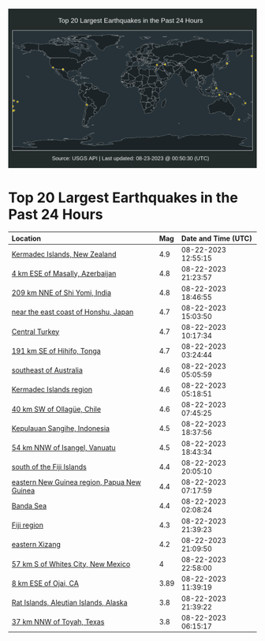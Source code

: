 ![Map](./map.png)

# Top 20 Largest Earthquakes in the Past 24 Hours

| Location | Mag | Date and Time (UTC) |
|:---|:---|:---|
| [Kermadec Islands, New Zealand](https://earthquake.usgs.gov/earthquakes/eventpage/us7000kq40) | 4.9 | 08-22-2023 12:55:15 |
| [4 km ESE of Masally, Azerbaijan](https://earthquake.usgs.gov/earthquakes/eventpage/us7000kq79) | 4.8 | 08-22-2023 21:23:57 |
| [209 km NNE of Shi Yomi, India](https://earthquake.usgs.gov/earthquakes/eventpage/us7000kq64) | 4.8 | 08-22-2023 18:46:55 |
| [near the east coast of Honshu, Japan](https://earthquake.usgs.gov/earthquakes/eventpage/us7000kq4r) | 4.7 | 08-22-2023 15:03:50 |
| [Central Turkey](https://earthquake.usgs.gov/earthquakes/eventpage/us7000kq2s) | 4.7 | 08-22-2023 10:17:34 |
| [191 km SE of Hihifo, Tonga](https://earthquake.usgs.gov/earthquakes/eventpage/us7000kq0q) | 4.7 | 08-22-2023 03:24:44 |
| [southeast of Australia](https://earthquake.usgs.gov/earthquakes/eventpage/us7000kq1e) | 4.6 | 08-22-2023 05:05:59 |
| [Kermadec Islands region](https://earthquake.usgs.gov/earthquakes/eventpage/us7000kq1g) | 4.6 | 08-22-2023 05:18:51 |
| [40 km SW of Ollagüe, Chile](https://earthquake.usgs.gov/earthquakes/eventpage/us7000kq2f) | 4.6 | 08-22-2023 07:45:25 |
| [Kepulauan Sangihe, Indonesia](https://earthquake.usgs.gov/earthquakes/eventpage/us7000kq5z) | 4.5 | 08-22-2023 18:37:56 |
| [54 km NNW of Isangel, Vanuatu](https://earthquake.usgs.gov/earthquakes/eventpage/us7000kq63) | 4.5 | 08-22-2023 18:43:34 |
| [south of the Fiji Islands](https://earthquake.usgs.gov/earthquakes/eventpage/us7000kq6l) | 4.4 | 08-22-2023 20:05:10 |
| [eastern New Guinea region, Papua New Guinea](https://earthquake.usgs.gov/earthquakes/eventpage/us7000kq2c) | 4.4 | 08-22-2023 07:17:59 |
| [Banda Sea](https://earthquake.usgs.gov/earthquakes/eventpage/us7000kq0e) | 4.4 | 08-22-2023 02:08:24 |
| [Fiji region](https://earthquake.usgs.gov/earthquakes/eventpage/us7000kq7h) | 4.3 | 08-22-2023 21:39:23 |
| [eastern Xizang](https://earthquake.usgs.gov/earthquakes/eventpage/us7000kq7c) | 4.2 | 08-22-2023 21:09:50 |
| [57 km S of Whites City, New Mexico](https://earthquake.usgs.gov/earthquakes/eventpage/tx2023qlls) | 4 | 08-22-2023 22:58:00 |
| [8 km ESE of Ojai, CA](https://earthquake.usgs.gov/earthquakes/eventpage/ci39647202) | 3.89 | 08-22-2023 11:39:19 |
| [Rat Islands, Aleutian Islands, Alaska](https://earthquake.usgs.gov/earthquakes/eventpage/us7000kq7i) | 3.8 | 08-22-2023 21:39:22 |
| [37 km NNW of Toyah, Texas](https://earthquake.usgs.gov/earthquakes/eventpage/tx2023qkep) | 3.8 | 08-22-2023 06:15:17 |
